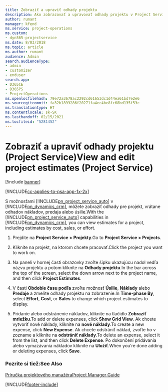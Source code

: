 ```yaml
---
title: Zobraziť a upraviť odhady projektu
description: Ako zobrazovať a upravovať odhady projektu v Project Service
author: rumant
manager: kfend
ms.service: project-operations
ms.custom:
- dyn365-projectservice
ms.date: 8/03/2018
ms.topic: article
ms.author: rumant
audience: Admin
search.audienceType:
- admin
- customizer
- enduser
search.app:
- D365CE
- D365PS
- ProjectOperations
ms.openlocfilehash: 79e72a3678ac2292cd61653dc1d44ea61bd7e2e6
ms.sourcegitcommit: fa32b1893286f20271fa4ec4be8fc68bd135f53c
ms.translationtype: HT
ms.contentlocale: sk-SK
ms.lasthandoff: 02/15/2021
ms.locfileid: "5281452"
---
```

# <a name="view-and-edit-project-estimates-project-service"></a><span data-ttu-id="8a9bd-103">Zobraziť a upraviť odhady projektu (Project Service)</span><span class="sxs-lookup"><span data-stu-id="8a9bd-103">View and edit project estimates (Project Service)</span></span>

[!include [banner](../includes/psa-now-project-operations.md)]

[!INCLUDE[cc-applies-to-psa-app-1x-2x](../includes/cc-applies-to-psa-app-1x-2x.md)]

<span data-ttu-id="8a9bd-104">S možnosťami [!INCLUDE[pn_project_service_auto](../includes/pn-project-service-auto.md)] v [!INCLUDE[pn_dynamics_crm](../includes/pn-dynamics-crm.md)], môžete zobraziť odhady pre projekt, vrátane odhadov nákladov, predaja alebo úsilie.</span><span class="sxs-lookup"><span data-stu-id="8a9bd-104">With the [!INCLUDE[pn_project_service_auto](../includes/pn-project-service-auto.md)] capabilities in [!INCLUDE[pn_dynamics_crm](../includes/pn-dynamics-crm.md)], you can view estimates for a project, including estimates by cost, sales, or effort.</span></span>  
  
1.  <span data-ttu-id="8a9bd-105">Prejdite na **Project Service > Projekty**.</span><span class="sxs-lookup"><span data-stu-id="8a9bd-105">Go to **Project Service > Projects**.</span></span>  
  
2.  <span data-ttu-id="8a9bd-106">Kliknite na projekt, na ktorom chcete pracovať.</span><span class="sxs-lookup"><span data-stu-id="8a9bd-106">Click the project you want to work on.</span></span>  
  
3.  <span data-ttu-id="8a9bd-107">Na paneli v hornej časti obrazovky zvoľte šípku ukazujúcu nadol vedľa názvu projektu a potom kliknite na **Odhady projektu**.</span><span class="sxs-lookup"><span data-stu-id="8a9bd-107">In the bar across the top of the screen, select the down arrow next to the project name, and then click **Project Estimates**.</span></span>  
  
4.  <span data-ttu-id="8a9bd-108">V časti **Obdobie času podľa** zvoľte možnosť **Úsilie**, **Náklady** alebo **Predaje** a zmeňte odhady projektu na zobrazenie.</span><span class="sxs-lookup"><span data-stu-id="8a9bd-108">In **Time-phase By**, select **Effort**, **Cost**, or **Sales** to change which project estimates to display.</span></span>  
  
5.  <span data-ttu-id="8a9bd-109">Pridanie alebo odstránenie nákladov, kliknite na tlačidlo **Zobraziť mriežku**.</span><span class="sxs-lookup"><span data-stu-id="8a9bd-109">To add or delete expenses, click **Show Grid View**.</span></span> <span data-ttu-id="8a9bd-110">Ak chcete vytvoriť nové náklady, kliknite na **nové náklady**.</span><span class="sxs-lookup"><span data-stu-id="8a9bd-110">To create a new expense, click **New Expense**.</span></span> <span data-ttu-id="8a9bd-111">Ak chcete odstrániť náklad, zvoľte ho v zozname a kliknite na **odstrániť náklady**.</span><span class="sxs-lookup"><span data-stu-id="8a9bd-111">To delete an expense, select it from the list, and then click **Delete Expense**.</span></span> <span data-ttu-id="8a9bd-112">Po dokončení pridávania alebo vymazávania nákladov kliknite na **Uložiť**.</span><span class="sxs-lookup"><span data-stu-id="8a9bd-112">When you’re done adding or deleting expenses, click **Save**.</span></span>  
  
### <a name="see-also"></a><span data-ttu-id="8a9bd-113">Pozrite si tiež:</span><span class="sxs-lookup"><span data-stu-id="8a9bd-113">See Also</span></span>  
 [<span data-ttu-id="8a9bd-114">Príručka projektového manažéra</span><span class="sxs-lookup"><span data-stu-id="8a9bd-114">Project Manager Guide</span></span>](../psa/project-manager-guide.md)


[!INCLUDE[footer-include](../includes/footer-banner.md)]